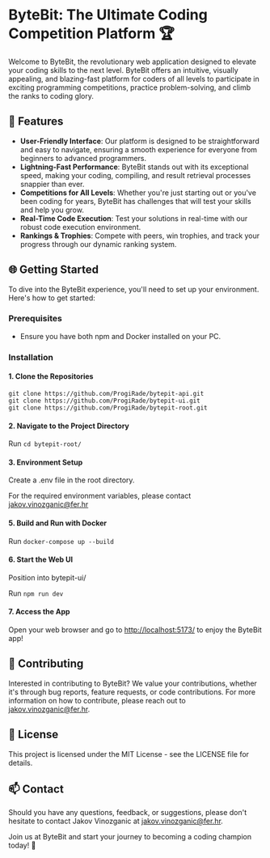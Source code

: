 # ByteBit: The Ultimate Coding Competition Platform 🏆

Welcome to ByteBit, the revolutionary web application designed to elevate your coding skills to the next level. ByteBit offers an intuitive, visually appealing, and blazing-fast platform for coders of all levels to participate in exciting programming competitions, practice problem-solving, and climb the ranks to coding glory.

## 🚀 Features

- **User-Friendly Interface**: Our platform is designed to be straightforward and easy to navigate, ensuring a smooth experience for everyone from beginners to advanced programmers.
- **Lightning-Fast Performance**: ByteBit stands out with its exceptional speed, making your coding, compiling, and result retrieval processes snappier than ever.
- **Competitions for All Levels**: Whether you're just starting out or you've been coding for years, ByteBit has challenges that will test your skills and help you grow.
- **Real-Time Code Execution**: Test your solutions in real-time with our robust code execution environment.
- **Rankings & Trophies**: Compete with peers, win trophies, and track your progress through our dynamic ranking system.

## 🌐 Getting Started

To dive into the ByteBit experience, you'll need to set up your environment. Here's how to get started:

### Prerequisites

- Ensure you have both npm and Docker installed on your PC.

### Installation

#### 1. Clone the Repositories
```
git clone https://github.com/ProgiRade/bytepit-api.git
git clone https://github.com/ProgiRade/bytepit-ui.git
git clone https://github.com/ProgiRade/bytepit-root.git
```

#### 2. Navigate to the Project Directory

Run ```cd bytepit-root/```

#### 3. Environment Setup
  
Create a .env file in the root directory.

For the required environment variables, please contact [jakov.vinozganic@fer.hr](mailto:jakov.vinozganic@fer.hr)

#### 5. Build and Run with Docker

Run ```docker-compose up --build```

#### 6. Start the Web UI

Position into bytepit-ui/

Run ```npm run dev```

#### 7. Access the App

Open your web browser and go to [http://localhost:5173/](http://localhost:5173/) to enjoy the ByteBit app!

## 🤝 Contributing

Interested in contributing to ByteBit? We value your contributions, whether it's through bug reports, feature requests, or code contributions. For more information on how to contribute, please reach out to [jakov.vinozganic@fer.hr](mailto:jakov.vinozganic@fer.hr).

## 📝 License

This project is licensed under the MIT License - see the LICENSE file for details.

## 📫 Contact

Should you have any questions, feedback, or suggestions, please don't hesitate to contact Jakov Vinozganic at [jakov.vinozganic@fer.hr](mailto:jakov.vinozganic@fer.hr).

Join us at ByteBit and start your journey to becoming a coding champion today! 🌟
